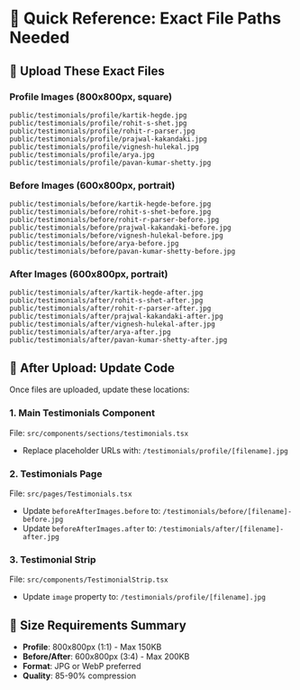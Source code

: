 # 🚀 **Quick Reference: Exact File Paths Needed**

## 📁 **Upload These Exact Files**

### **Profile Images** (800x800px, square)
```
public/testimonials/profile/kartik-hegde.jpg
public/testimonials/profile/rohit-s-shet.jpg
public/testimonials/profile/rohit-r-parser.jpg
public/testimonials/profile/prajwal-kakandaki.jpg
public/testimonials/profile/vignesh-hulekal.jpg
public/testimonials/profile/arya.jpg
public/testimonials/profile/pavan-kumar-shetty.jpg
```

### **Before Images** (600x800px, portrait)
```
public/testimonials/before/kartik-hegde-before.jpg
public/testimonials/before/rohit-s-shet-before.jpg
public/testimonials/before/rohit-r-parser-before.jpg
public/testimonials/before/prajwal-kakandaki-before.jpg
public/testimonials/before/vignesh-hulekal-before.jpg
public/testimonials/before/arya-before.jpg
public/testimonials/before/pavan-kumar-shetty-before.jpg
```

### **After Images** (600x800px, portrait)
```
public/testimonials/after/kartik-hegde-after.jpg
public/testimonials/after/rohit-s-shet-after.jpg
public/testimonials/after/rohit-r-parser-after.jpg
public/testimonials/after/prajwal-kakandaki-after.jpg
public/testimonials/after/vignesh-hulekal-after.jpg
public/testimonials/after/arya-after.jpg
public/testimonials/after/pavan-kumar-shetty-after.jpg
```

## 🔄 **After Upload: Update Code**

Once files are uploaded, update these locations:

### **1. Main Testimonials Component**
File: `src/components/sections/testimonials.tsx`
- Replace placeholder URLs with: `/testimonials/profile/[filename].jpg`

### **2. Testimonials Page** 
File: `src/pages/Testimonials.tsx`
- Update `beforeAfterImages.before` to: `/testimonials/before/[filename]-before.jpg`
- Update `beforeAfterImages.after` to: `/testimonials/after/[filename]-after.jpg`

### **3. Testimonial Strip**
File: `src/components/TestimonialStrip.tsx` 
- Update `image` property to: `/testimonials/profile/[filename].jpg`

## 📏 **Size Requirements Summary**
- **Profile**: 800x800px (1:1) - Max 150KB
- **Before/After**: 600x800px (3:4) - Max 200KB
- **Format**: JPG or WebP preferred
- **Quality**: 85-90% compression
